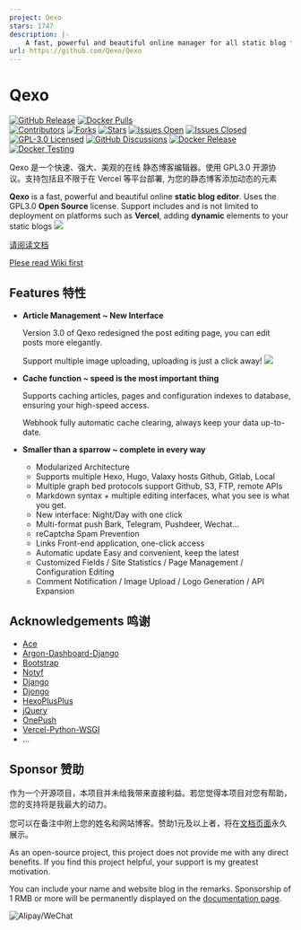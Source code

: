 ```yaml
---
project: Qexo
stars: 1747
description: |-
    A fast, powerful and beautiful online manager for all static blog frameworks. 
url: https://github.com/Qexo/Qexo
---
```


# Qexo
[![GitHub Release](https://img.shields.io/github/release/qexo/qexo.svg?style=for-the-badge&logo=Qase&color=005AA4)](https://github.com/qexo/qexo/releases/latest)
[![Docker Pulls](https://img.shields.io/docker/pulls/abudulin/qexo.svg?style=for-the-badge&logo=docker&logoColor=fff&color=005AA4&label=docker.io%20pulls)](https://hub.docker.com/r/abudulin/qexo)<br>
[![Contributors](https://img.shields.io/github/contributors-anon/qexo/qexo.svg?style=flat-square&logo=Qase&color=005AA4)](https://github.com/qexo/qexo/graphs/contributors)
[![Forks](https://img.shields.io/github/forks/qexo/qexo.svg?style=flat-square&logo=github&logoColor=fff&color=005AA4)](https://github.com/qexo/qexo/network/members)
[![Stars](https://img.shields.io/github/stars/qexo/qexo.svg?style=flat-square&logo=github&logoColor=fff&color=005AA4)](https://github.com/qexo/qexo/stargazers)
[![Issues Open](https://img.shields.io/github/issues/qexo/qexo.svg?style=flat-square&logo=github&logoColor=fff&color=005AA4&cacheSeconds=300)](https://github.com/qexo/qexo/issues)
[![Issues Closed](https://img.shields.io/github/issues-closed/qexo/qexo.svg?style=flat-square&logo=github&logoColor=fff&color=005AA4&cacheSeconds=300)](https://github.com/qexo/qexo/issues?q=is%3Aissue+is%3Aclosed)<br>
[![GPL-3.0 Licensed](https://img.shields.io/github/license/qexo/qexo.svg?style=flat-square&logo=Qase&color=e97536&cacheSeconds=14400)](https://github.com/qexo/qexo/blob/main/LICENSE.txt)
[![GitHub Discussions](https://img.shields.io/github/discussions/qexo/qexo?style=flat-square&logo=github&logoColor=fff&color=953B00&cacheSeconds=300)](https://github.com/qexo/qexo/discussions)
[![Docker Release](https://github.com/Qexo/Qexo/actions/workflows/docker-image-release.yml/badge.svg)](https://github.com/Qexo/Qexo/actions/workflows/docker-image-release.yml)
[![Docker Testing](https://github.com/Qexo/Qexo/actions/workflows/docker-image-testing.yml/badge.svg)](https://github.com/Qexo/Qexo/actions/workflows/docker-image-testing.yml)

Qexo 是一个快速、强大、美观的在线 静态博客编辑器。使用 GPL3.0 开源协议。支持包括且不限于在 Vercel 等平台部署, 为您的静态博客添加动态的元素

**Qexo** is a fast, powerful and beautiful online **static blog editor**. Uses the GPL3.0 **Open Source** license. Support includes and is not limited to deployment on platforms such as **Vercel**, adding **dynamic** elements to your static blogs
![](https://s2.loli.net/2024/07/19/r1XJPHnYANKbcRl.png)

[请阅读文档](https://www.oplog.cn/qexo/)

[Plese read Wiki first](https://www.oplog.cn/qexo/en/)
## Features 特性

- **Article Management ~ New Interface**

  Version 3.0 of Qexo redesigned the post editing page, you can edit posts more elegantly.

  Support multiple image uploading, uploading is just a click away!
![](https://s2.loli.net/2024/07/19/q3LlJutFDCvpbMh.png)
- **Cache function ~ speed is the most important thing**

    Supports caching articles, pages and configuration indexes to database, ensuring your high-speed access.

    Webhook fully automatic cache clearing, always keep your data up-to-date.
- **Smaller than a sparrow ~ complete in every way** 

  - Modularized Architecture
  - Supports multiple Hexo, Hugo, Valaxy hosts Github, Gitlab, Local
  - Multiple graph bed protocols support Github, S3, FTP, remote APIs
  - Markdown syntax + multiple editing interfaces, what you see is what you get.
  - New interface: Night/Day with one click
  - Multi-format push Bark, Telegram, Pushdeer, Wechat...
  - reCaptcha Spam Prevention
  - Links Front-end application, one-click access
  - Automatic update Easy and convenient, keep the latest
  - Customized Fields / Site Statistics / Page Management / Configuration Editing
  - Comment Notification / Image Upload / Logo Generation / API Expansion
## Acknowledgements 鸣谢
- [Ace](https://ace.c9.io/)
- [Argon-Dashboard-Django](https://github.com/creativetimofficial/argon-dashboard-django)
- [Bootstrap](https://getbootstrap.com/)
- [Notyf](https://github.com/caroso1222/notyf)
- [Django](https://github.com/django/django)
- [Djongo](https://github.com/nesdis/djongo)
- [HexoPlusPlus](https://github.com/HexoPlusPlus/HexoPlusPlus)
- [jQuery](https://jquery.com/)
- [OnePush](https://github.com/y1ndan/onepush)
- [Vercel-Python-WSGI](https://github.com/ardnt/vercel-python-wsgi)
- ...
## Sponsor 赞助
作为一个开源项目，本项目并未给我带来直接利益。若您觉得本项目对您有帮助，您的支持将是我最大的动力。

您可以在备注中附上您的姓名和网站博客。赞助1元及以上者，将在[文档页面](https://www.oplog.cn/qexo/dev/thanks.html)永久展示。

As an open-source project, this project does not provide me with any direct benefits. If you find this project helpful, your support is my greatest motivation.

You can include your name and website blog in the remarks. Sponsorship of 1 RMB or more will be 
permanently displayed on the [documentation page](https://www.oplog.cn/qexo/en/dev/thanks.html).

![Alipay/WeChat](https://github.com/user-attachments/assets/3ad5cf14-9296-4a7e-9a1b-1e4d317532a4)

